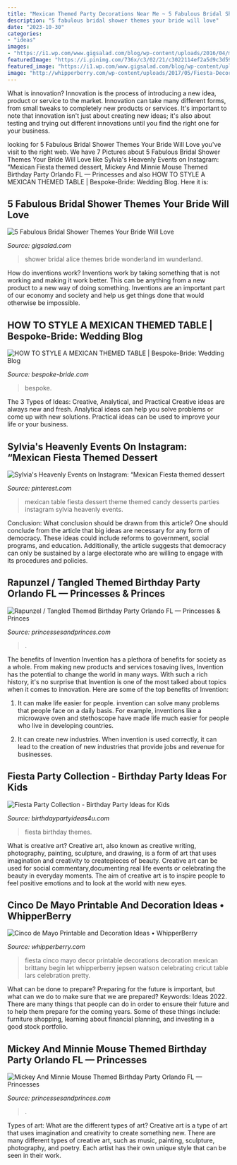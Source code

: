 ```yaml
---
title: "Mexican Themed Party Decorations Near Me ~ 5 Fabulous Bridal Shower Themes Your Bride Will Love"
description: "5 fabulous bridal shower themes your bride will love"
date: "2023-10-30"
categories:
- "ideas"
images:
- "https://i1.wp.com/www.gigsalad.com/blog/wp-content/uploads/2016/04/madhatter.jpg?resize=772%2C1024&amp;ssl=1"
featuredImage: "https://i.pinimg.com/736x/c3/02/21/c3022114ef2a5d9c3d59a1b24fba9b9c.jpg"
featured_image: "https://i1.wp.com/www.gigsalad.com/blog/wp-content/uploads/2016/04/madhatter.jpg?resize=772%2C1024&amp;ssl=1"
image: "http://whipperberry.com/wp-content/uploads/2017/05/Fiesta-Decor.jpg"
---
```



What is innovation?
Innovation is the process of introducing a new idea, product or service to the market. Innovation can take many different forms, from small tweaks to completely new products or services. It's important to note that innovation isn't just about creating new ideas; it's also about testing and trying out different innovations until you find the right one for your business.

	

		
looking for 5 Fabulous Bridal Shower Themes Your Bride Will Love you've visit to the right web. We have 7 Pictures about 5 Fabulous Bridal Shower Themes Your Bride Will Love like Sylvia&#039;s Heavenly Events on Instagram: “Mexican Fiesta themed dessert, Mickey And Minnie Mouse Themed Birthday Party Orlando FL — Princesses and also HOW TO STYLE A MEXICAN THEMED TABLE | Bespoke-Bride: Wedding Blog. Here it is:
		
    
## 5 Fabulous Bridal Shower Themes Your Bride Will Love

<img loading=lazy src="https://i1.wp.com/www.gigsalad.com/blog/wp-content/uploads/2016/04/madhatter.jpg?resize=772%2C1024&amp;ssl=1" onerror="this.onerror=null;this.src='https://tse2.mm.bing.net/th?id=OIP.Il0VzX1Mzp4Go3QGNd7NQQHaJ0&amp;pid=15.1';" alt="5 Fabulous Bridal Shower Themes Your Bride Will Love">

_Source: gigsalad.com_

>shower bridal alice themes bride wonderland im wunderland. 

	

How do inventions work?
Inventions work by taking something that is not working and making it work better. This can be anything from a new product to a new way of doing something. Inventions are an important part of our economy and society and help us get things done that would otherwise be impossible.

    
## HOW TO STYLE A MEXICAN THEMED TABLE | Bespoke-Bride: Wedding Blog

<img loading=lazy src="https://www.bespoke-bride.com/wp-content/uploads/2015/05/How-to-style-a-mexican-themed-table-wedding-inspiration-12.jpg" onerror="this.onerror=null;this.src='https://tse3.mm.bing.net/th?id=OIP.hrw69C3yR41J06d46mxfcQHaLH&amp;pid=15.1';" alt="HOW TO STYLE A MEXICAN THEMED TABLE | Bespoke-Bride: Wedding Blog">

_Source: bespoke-bride.com_

>bespoke. 

	

The 3 Types of Ideas: Creative, Analytical, and Practical
Creative ideas are always new and fresh. Analytical ideas can help you solve problems or come up with new solutions. Practical ideas can be used to improve your life or your business.

    
## Sylvia&#039;s Heavenly Events On Instagram: “Mexican Fiesta Themed Dessert

<img loading=lazy src="https://i.pinimg.com/736x/c3/02/21/c3022114ef2a5d9c3d59a1b24fba9b9c.jpg" onerror="this.onerror=null;this.src='https://tse1.mm.bing.net/th?id=OIP.IsbgiVY6euFL8Ja0qF8wWgHaFW&amp;pid=15.1';" alt="Sylvia&#039;s Heavenly Events on Instagram: “Mexican Fiesta themed dessert">

_Source: pinterest.com_

>mexican table fiesta dessert theme themed candy desserts parties instagram sylvia heavenly events. 

	

Conclusion: What conclusion should be drawn from this article?
One should conclude from the article that big ideas are necessary for any form of democracy. These ideas could include reforms to government, social programs, and education. Additionally, the article suggests that democracy can only be sustained by a large electorate who are willing to engage with its procedures and policies.

    
## Rapunzel / Tangled Themed Birthday Party Orlando FL — Princesses &amp; Princes

<img loading=lazy src="https://images.squarespace-cdn.com/content/v1/5a878a92017db29af1213b18/1568262168280-5ZWD5ZL4FGXZB91M5DVD/ke17ZwdGBToddI8pDm48kF9aEDQaTpZHfWEO2zppK7Z7gQa3H78H3Y0txjaiv_0fDoOvxcdMmMKkDsyUqMSsMWxHk725yiiHCCLfrh8O1z5QPOohDIaIeljMHgDF5CVlOqpeNLcJ80NK65_fV7S1UX7HUUwySjcPdRBGehEKrDf5zebfiuf9u6oCHzr2lsfYZD7bBzAwq_2wCJyqgJebgg/rapunzel+themed+birthday+party+4+year+old+girl+winter+garden+florida+-+princesses+and+princes+(5).jpg" onerror="this.onerror=null;this.src='https://tse3.mm.bing.net/th?id=OIP.OSFhrGGvMF_MUi8-33DzJAHaFj&amp;pid=15.1';" alt="Rapunzel / Tangled Themed Birthday Party Orlando FL — Princesses &amp; Princes">

_Source: princessesandprinces.com_

>. 

	

The benefits of Invention
Invention has a plethora of benefits for society as a whole. From making new products and services tosaving lives, Invention has the potential to change the world in many ways. With such a rich history, it's no surprise that Invention is one of the most talked about topics when it comes to innovation. Here are some of the top benefits of Invention: 
1. It can make life easier for people. invention can solve many problems that people face on a daily basis. For example, inventions like a microwave oven and stethoscope have made life much easier for people who live in developing countries.

2. It can create new industries. When invention is used correctly, it can lead to the creation of new industries that provide jobs and revenue for businesses.

    
## Fiesta Party Collection - Birthday Party Ideas For Kids

<img loading=lazy src="https://www.babyshoweridea4u.com/wp-content/uploads/2018/11/Fiesta.jpg" onerror="this.onerror=null;this.src='https://tse3.mm.bing.net/th?id=OIP.15y7ikq9sZamFxZlWX6lpQHaLZ&amp;pid=15.1';" alt="Fiesta Party Collection - Birthday Party Ideas for Kids">

_Source: birthdaypartyideas4u.com_

>fiesta birthday themes. 

	

What is creative art?
Creative art, also known as creative writing, photography, painting, sculpture, and drawing, is a form of art that uses imagination and creativity to createpieces of beauty. Creative art can be used for social commentary,documenting real life events or celebrating the beauty in everyday moments. The aim of creative art is to inspire people to feel positive emotions and to look at the world with new eyes.

    
## Cinco De Mayo Printable And Decoration Ideas • WhipperBerry

<img loading=lazy src="http://whipperberry.com/wp-content/uploads/2017/05/Fiesta-Decor.jpg" onerror="this.onerror=null;this.src='https://tse1.mm.bing.net/th?id=OIP.j3_jpfzzSLoYzj3YvFxSxQHaLH&amp;pid=15.1';" alt="Cinco de Mayo Printable and Decoration Ideas • WhipperBerry">

_Source: whipperberry.com_

>fiesta cinco mayo decor printable decorations decoration mexican brittany begin let whipperberry jepsen watson celebrating cricut table lars celebration pretty. 

	

What can be done to prepare?
Preparing for the future is important, but what can we do to make sure that we are prepared? Keywords: Ideas 2022. There are many things that people can do in order to ensure their future and to help them prepare for the coming years. Some of these things include: furniture shopping, learning about financial planning, and investing in a good stock portfolio.

    
## Mickey And Minnie Mouse Themed Birthday Party Orlando FL — Princesses

<img loading=lazy src="https://images.squarespace-cdn.com/content/v1/5a878a92017db29af1213b18/1569187122795-TUDVZCGC10XU02ZABFTI/ke17ZwdGBToddI8pDm48kCov9ehOhKff34lC7Yn2b6F7gQa3H78H3Y0txjaiv_0fDoOvxcdMmMKkDsyUqMSsMWxHk725yiiHCCLfrh8O1z5QPOohDIaIeljMHgDF5CVlOqpeNLcJ80NK65_fV7S1UaoGojQN3q2fGuzHxFocwSkHRNU6Vmifdstj7jTxaD6LJb67bICDclN8TM4_e7kJBg/mickey+and+minnie+mouse+themed+birthday+party+orlando+florida+(8).jpg" onerror="this.onerror=null;this.src='https://tse2.mm.bing.net/th?id=OIP.cubQkDxtXXK5Yp6-6vz7wgHaGY&amp;pid=15.1';" alt="Mickey And Minnie Mouse Themed Birthday Party Orlando FL — Princesses">

_Source: princessesandprinces.com_

>. 

	

Types of art: What are the different types of art?
Creative art is a type of art that uses imagination and creativity to create something new. There are many different types of creative art, such as music, painting, sculpture, photography, and poetry. Each artist has their own unique style that can be seen in their work.

